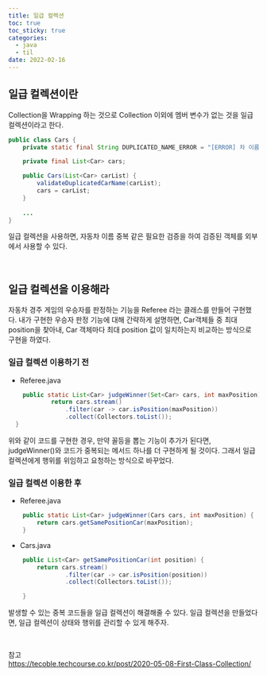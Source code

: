```yaml
---
title: 일급 컬렉션
toc: true
toc_sticky: true
categories:
  - java
  - til
date: 2022-02-16
---
```


## 일급 컬렉션이란

Collection을 Wrapping 하는 것으로 Collection 이외에 멤버 변수가 없는 것을 일급 컬렉션이라고 한다.

```java
public class Cars {
    private static final String DUPLICATED_NAME_ERROR = "[ERROR] 차 이름은 중복될 수 없습니다.";

    private final List<Car> cars;

    public Cars(List<Car> carList) {
        validateDuplicatedCarName(carList);
        cars = carList;
    }
  	
  	...
}
```

일급 컬렉션을 사용하면, 자동차 이름 중복 같은 필요한 검증을 하여 검증된 객체를 외부에서 사용할 수 있다.

<br/>



## 일급 컬렉션을 이용해라

자동차 경주 게임의 우승자를 판정하는 기능을 Referee 라는 클래스를 만들어 구현했다.
내가 구현한 우승자 판정 기능에 대해 간략하게 설명하면, Car객체들 중 최대 position을 찾아내, Car 객체마다 최대 position 값이 일치하는지 비교하는 방식으로 구현을 하였다.

### 일급 컬렉션 이용하기 전

* Referee.java

```java
	public static List<Car> judgeWinner(Set<Car> cars, int maxPosition) {
			return cars.stream()
				.filter(car -> car.isPosition(maxPosition))
				.collect(Collectors.toList());
  }
```

위와 같이 코드를 구현한 경우, 만약 꼴등을 뽑는 기능이 추가가 된다면, judgeWinner()와 코드가 중복되는 메서드 하나를 더 구현하게 될 것이다. 그래서 일급 컬렉션에게 행위를 위임하고 요청하는 방식으로 바꾸었다.

### 일급 컬렉션 이용한 후

* Referee.java

```java
	public static List<Car> judgeWinner(Cars cars, int maxPosition) {
		return cars.getSamePositionCar(maxPosition);
	}
```

* Cars.java

```java
    public List<Car> getSamePositionCar(int position) {
        return cars.stream()
                .filter(car -> car.isPosition(position))
                .collect(Collectors.toList());

    }
```

발생할 수 있는 중복 코드들을 일급 컬렉션이 해결해줄 수 있다.
일급 컬렉션을 만들었다면, 일급 컬렉션이 상태와 행위를 관리할 수 있게 해주자.

<br/>



참고<br/>
https://tecoble.techcourse.co.kr/post/2020-05-08-First-Class-Collection/